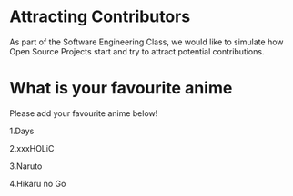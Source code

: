 # Attracting Contributors
As part of the Software Engineering Class, we would like to simulate how Open Source Projects start and try to attract potential contributions.

# What is your favourite anime 
Please add your favourite anime below!

1.Days

2.xxxHOLiC

3.Naruto

4.Hikaru no Go
